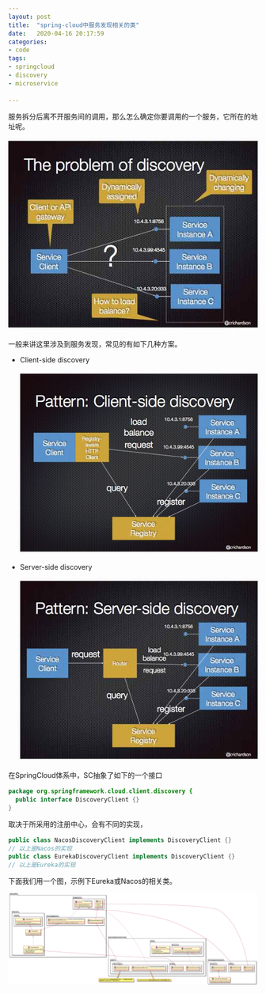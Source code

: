 ```yaml
---
layout: post
title:  "spring-cloud中服务发现相关的类"
date:   2020-04-16 20:17:59
categories: 
- code 
tags:
- springcloud
- discovery
- microservice

---
```


服务拆分后离不开服务间的调用，那么怎么确定你要调用的一个服务，它所在的地址呢。

![Channel inherit tree](/media/pic/discovery-problem.jpeg)

一般来讲这里涉及到服务发现，常见的有如下几种方案。

- Client-side discovery

  ![Channel inherit tree](/media/pic/client-side-discovery.jpeg)

- Server-side discovery

  ![Channel inherit tree](/media/pic/server-side-discovery.jpeg)

在SpringCloud体系中，SC抽象了如下的一个接口

```java
package org.springframework.cloud.client.discovery {
  public interface DiscoveryClient {}
}
```

取决于所采用的注册中心，会有不同的实现，

``` java
public class NacosDiscoveryClient implements DiscoveryClient {}
// 以上是Nacos的实现
public class EurekaDiscoveryClient implements DiscoveryClient {}
// 以上是Eureka的实现
```

下面我们用一个图，示例下Eureka或Nacos的相关类。

![Channel inherit tree](/media/pic/sc_discovery.png)